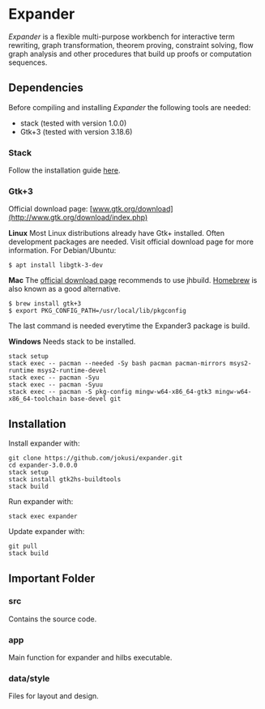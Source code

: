 # Expander #

*Expander* is a flexible multi-purpose workbench for interactive term rewriting, graph transformation, theorem proving, constraint solving, flow graph analysis and other procedures that build up proofs or computation sequences.

## Dependencies ##

Before compiling and installing *Expander* the following tools are needed:
* stack (tested with version 1.0.0)
* Gtk+3 (tested with version 3.18.6)

### Stack ###
Follow the installation guide [here](http://docs.haskellstack.org/en/stable/install_and_upgrade).


### Gtk+3 ###

Official download page: [www.gtk.org/download](http://www.gtk.org/download/index.php)

**Linux**
Most Linux distributions already have Gtk+ installed. Often development packages are needed. Visit official download page for more information. For Debian/Ubuntu:
```
$ apt install libgtk-3-dev
```

**Mac**
The [official download page](https://wiki.gnome.org/Projects/GTK+/OSX/Building) recommends to use jhbuild. [Homebrew](http://brew.sh/) is also known as a good alternative.
```
$ brew install gtk+3
$ export PKG_CONFIG_PATH=/usr/local/lib/pkgconfig
```
The last command is needed everytime the Expander3 package is build.

**Windows**
Needs stack to be installed.
```
stack setup
stack exec -- pacman --needed -Sy bash pacman pacman-mirrors msys2-runtime msys2-runtime-devel
stack exec -- pacman -Syu
stack exec -- pacman -Syuu
stack exec -- pacman -S pkg-config mingw-w64-x86_64-gtk3 mingw-w64-x86_64-toolchain base-devel git
```
## Installation ##
Install expander with:
```
git clone https://github.com/jokusi/expander.git
cd expander-3.0.0.0
stack setup
stack install gtk2hs-buildtools
stack build
```

Run expander with:
```
stack exec expander
```

Update expander with:
```
git pull
stack build
```

## Important Folder ##

### src ###
Contains the source code.

### app ###
Main function for expander and hilbs executable.

### data/style ###
Files for layout and design.


